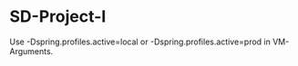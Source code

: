 # SD-Project-I

Use -Dspring.profiles.active=local or -Dspring.profiles.active=prod in VM-Arguments.
